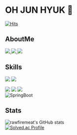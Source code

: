 # OH JUN HYUK 🤖
[![Hits](https://hits.seeyoufarm.com/api/count/incr/badge.svg?url=https%3A%2F%2Fgithub.com%2Frawfiremeat&count_bg=%2379C83D&title_bg=%23555555&icon=&icon_color=%23E7E7E7&title=hits&edge_flat=false)](https://hits.seeyoufarm.com)
## AboutMe

  <a href="https://velog.io/@9409velog/posts">
    <img src="https://img.shields.io/badge/-Velog-20C997?style=plastic&logo=Velog&logoColor=white"/>
  </a>

  <a href="mailto:oj041088@gmail.com">
    <img src="http://img.shields.io/badge/-Gmail-EA4335?style=plastic&logo=Gmail&logoColor=white&link=mailto:oj041088@gmail.com"/>
  </a>

  <a href="https://www.instagram.com/5jun_99/">
<img src="https://img.shields.io/badge/-Instagram-E4405F?style=plastic&logo=Instagram&logoColor=white"/>
  </a>

## Skills
<img src="https://img.shields.io/badge/Git-F05032?style=plastic&logo=Git&logoColor=white"/> <img src="https://img.shields.io/badge/Github-222222?style=plastic&logo=Github&logoColor=white"/>

<img src="https://img.shields.io/badge/Java-007396?style=plastic&logo=coffeescript&logoColor=white"/> <img src="https://img.shields.io/badge/MySQL-4479A1?style=plastic&logo=MySQL&logoColor=white"/> <img src="https://img.shields.io/badge/Python-3776AB?style=plasic&logo=Python&logoColor=white"/> <br>
![SpringBoot](https://img.shields.io/badge/Spring-white.svg?&style=for-the-badge&logo=Spring&logoColor=32CD32)
<br>
## Stats
![rawfiremeat's GitHub stats](https://github-readme-stats.vercel.app/api?username=5jun99&show=)
<br>
[![Solved.ac Profile](http://mazassumnida.wtf/api/v2/generate_badge?boj=oj0410)](https://solved.ac/oj0410/)

<!--
**rawfiremeat/rawfiremeat** is a ✨ _special_ ✨ repository because its `README.md` (this file) appears on your GitHub profile.

Here are some ideas to get you started:

- 🔭 I’m currently working on ...
- 🌱 I’m currently learning ...
- 👯 I’m looking to collaborate on ...
- 🤔 I’m looking for help with ...
- 💬 Ask me about ...
- 📫 How to reach me: ...
- 😄 Pronouns: ...
- ⚡ Fun fact: ...
-->
